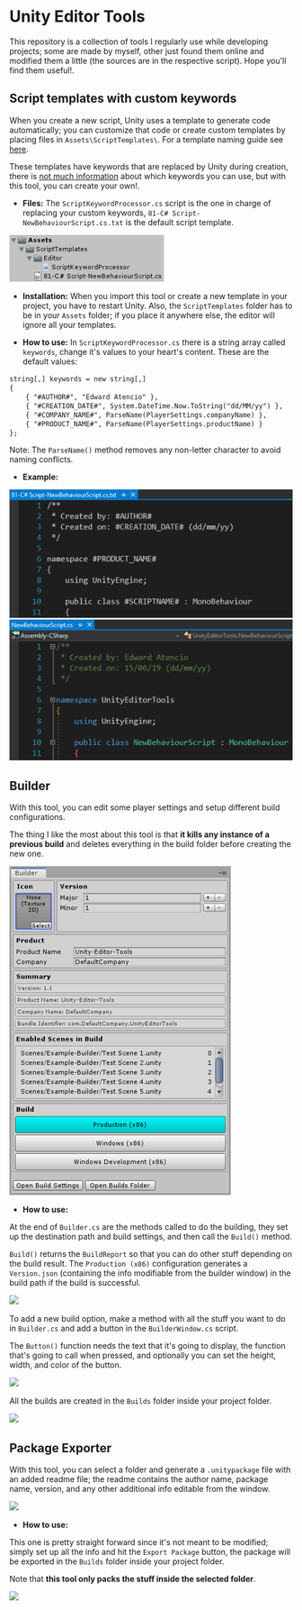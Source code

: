 # Unity Editor Tools
This repository is a collection of tools I regularly use while developing projects; some are made by myself, other just found them online and modified them a little (the sources are in the respective script). Hope you'll find them useful!.

## Script templates with custom keywords

When you create a new script, Unity uses a template to generate code automatically; you can customize that code or create custom templates by placing files in ```Assets\ScriptTemplates\```. For a template naming guide see [here](https://twitter.com/UnityBerserkers/status/1105556466725998599).


These templates have keywords that are replaced by Unity during creation, there is [not much information](https://forum.unity.com/threads/c-script-template-how-to-make-custom-changes.273191/#post-1806414) about which keywords you can use, but with this tool, you can create your own!.

* **Files:** The ```ScriptKeywordProcessor.cs``` script is the one in charge of replacing your custom keywords, ```81-C# Script-NewBehaviourScript.cs.txt``` is the default script template.

![](https://github.com/edatencio/Unity-Editor-Tools/blob/master/Screenshots/ScriptTemplate_files.png)

* **Installation:** When you import this tool or create a new template in your project, you have to restart Unity. Also, the ```ScriptTemplates``` folder has to be in your ```Assets``` folder; if you place it anywhere else, the editor will ignore all your templates.

* **How to use:** In ```ScriptKeywordProcessor.cs``` there is a string array called ```keywords```, change it's values to your heart's content. These are the default values:
```
string[,] keywords = new string[,]
{
    { "#AUTHOR#", "Edward Atencio" },
    { "#CREATION_DATE#", System.DateTime.Now.ToString("dd/MM/yy") },
    { "#COMPANY_NAME#", ParseName(PlayerSettings.companyName) },
    { "#PRODUCT_NAME#", ParseName(PlayerSettings.productName) }
};
```
Note: The ```ParseName()``` method removes any non-letter character to avoid naming conflicts.

* **Example:**

![](https://github.com/edatencio/Unity-Editor-Tools/blob/master/Screenshots/ScriptTemplate_Template.png)
![](https://github.com/edatencio/Unity-Editor-Tools/blob/master/Screenshots/ScriptTemplate_NewScript.png)

## Builder
With this tool, you can edit some player settings and setup different build configurations.

The thing I like the most about this tool is that **it kills any instance of a previous build** and deletes everything in the build folder before creating the new one.

![](https://github.com/edatencio/Unity-Editor-Tools/blob/master/Screenshots/Builder/Builder.png)

* **How to use:**

At the end of ```Builder.cs``` are the methods called to do the building, they set up the destination path and build settings, and then call the ```Build()``` method.

```Build()``` returns the ```BuildReport``` so that you can do other stuff depending on the build result. The ```Production (x86)``` configuration generates a ```Version.json``` (containing the info modifiable from the builder window) in the build path if the build is successful.

![](https://github.com/edatencio/Unity-Editor-Tools/blob/master/Screenshots/Builder/production_method.png)

To add a new build option, make a method with all the stuff you want to do in ```Builder.cs``` and add a button in the ```BuilderWindow.cs``` script.

The ```Button()``` function needs the text that it's going to display, the function that's going to call when pressed, and optionally you can set the height, width, and color of the button.

![](https://github.com/edatencio/Unity-Editor-Tools/blob/master/Screenshots/Builder/build_buttons.png)

All the builds are created in the ```Builds``` folder inside your project folder.

![](https://github.com/edatencio/Unity-Editor-Tools/blob/master/Screenshots/Builds_folder.png)

## Package Exporter

With this tool, you can select a folder and generate a ```.unitypackage``` file with an added readme file; the readme contains the author name, package name, version, and any other additional info editable from the window.

![](https://github.com/edatencio/Unity-Editor-Tools/blob/master/Screenshots/Package_Exporter.png)

* **How to use:** 

This one is pretty straight forward since it's not meant to be modified; simply set up all the info and hit the ```Export Package``` button, the package will be exported in the ```Builds``` folder inside your project folder.

Note that **this tool only packs the stuff inside the selected folder**.

![](https://github.com/edatencio/Unity-Editor-Tools/blob/master/Screenshots/builds_folder.png)
